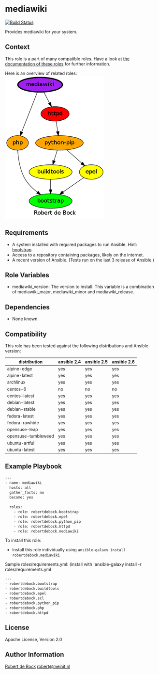 mediawiki
=========

[![Build Status](https://travis-ci.org/robertdebock/ansible-role-mediawiki.svg?branch=master)](https://travis-ci.org/robertdebock/ansible-role-mediawiki)

Provides mediawiki for your system.

Context
--------
This role is a part of many compatible roles. Have a look at [the documentation of these roles](https://robertdebock.nl/) for further information.

Here is an overview of related roles:
![dependencies](https://raw.githubusercontent.com/robertdebock/drawings/artifacts/mediawiki.png "Dependency")

Requirements
------------

- A system installed with required packages to run Ansible. Hint: [bootstrap](https://galaxy.ansible.com/robertdebock/bootstrap).
- Access to a repository containing packages, likely on the internet.
- A recent version of Ansible. (Tests run on the last 3 release of Ansible.)

Role Variables
--------------

- mediawiki_version: The version to install. This variable is a combination of mediawiki_major, mediawiki_minor and mediawiki_release.

Dependencies
------------

- None known.

Compatibility
-------------

This role has been tested against the following distributions and Ansible version:

|distribution|ansible 2.4|ansible 2.5|ansible 2.6|
|------------|-----------|-----------|-----------|
|alpine-edge|yes|yes|yes|
|alpine-latest|yes|yes|yes|
|archlinux|yes|yes|yes|
|centos-6|no|no|no|
|centos-latest|yes|yes|yes|
|debian-latest|yes|yes|yes|
|debian-stable|yes|yes|yes|
|fedora-latest|yes|yes|yes|
|fedora-rawhide|yes|yes|yes|
|opensuse-leap|yes|yes|yes|
|opensuse-tumbleweed|yes|yes|yes|
|ubuntu-artful|yes|yes|yes|
|ubuntu-latest|yes|yes|yes|

Example Playbook
----------------

```
---
- name: mediawiki
  hosts: all
  gather_facts: no
  become: yes

  roles:
    - role: robertdebock.bootstrap
    - role: robertdebock.epel
    - role: robertdebock.python_pip
    - role: robertdebock.httpd
    - role: robertdebock.mediawiki
```

To install this role:
- Install this role individually using `ansible-galaxy install robertdebock.mediawiki`

Sample roles/requirements.yml: (install with `ansible-galaxy install -r roles/requirements.yml
```
---
- robertdebock.bootstrap
- robertdebock.buildtools
- robertdebock.epel
- robertdebock.scl
- robertdebock.python_pip
- robertdebock.php
- robertdebock.httpd
```

License
-------

Apache License, Version 2.0

Author Information
------------------

[Robert de Bock](https://robertdebock.nl/) <robert@meinit.nl>
